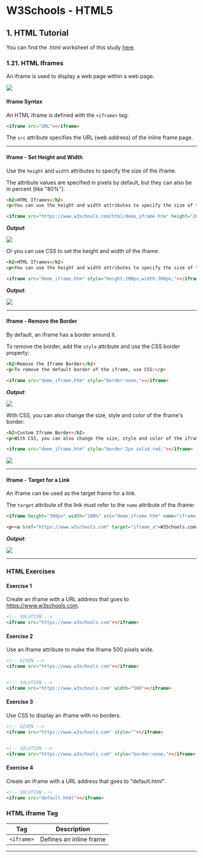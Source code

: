 # W3Schools - HTML5
## 1. HTML Tutorial

You can find the .html worksheet of this study [here](https://github.com/hevalhazalkurt/Learn_Code_Study_Notes/blob/master/W3Schools/HTML5/Notes/1.21_HTML_Iframes.html).

### 1.21. HTML Iframes

An iframe is used to display a web page within a web page.

![](https://media.giphy.com/media/VgeWXSVoqLAu6sdOyP/giphy.gif)


#### Iframe Syntax


An HTML iframe is defined with the `<iframe>` tag:

```html
<iframe src="URL"></iframe>
```

The `src` attribute specifies the URL (web address) of the inline frame page.



----


#### Iframe - Set Height and Width

Use the `height` and `width` attributes to specify the size of the iframe.

The attribute values are specified in pixels by default, but they can also be in percent (like "80%").


```html
<h2>HTML Iframes</h2>
<p>You can use the height and width attributes to specify the size of the iframe:</p>

<iframe src="https://www.w3schools.com/html/demo_iframe.htm" height="200" width="300"></iframe>
```


***Output***:

![](https://i.postimg.cc/LXphkyfG/Screen-Shot-2019-04-22-at-16-59-40.png)


Or you can use CSS to set the height and width of the iframe:

```html
<h2>HTML Iframes</h2>
<p>You can use the height and width attributes to specify the size of the iframe:</p>

<iframe src="demo_iframe.htm" style="height:200px;width:300px;"></iframe>
```

***Output***:

![](https://i.postimg.cc/LXphkyfG/Screen-Shot-2019-04-22-at-16-59-40.png)


----

#### Iframe - Remove the Border

By default, an iframe has a border around it.

To remove the border, add the `style` attribute and use the CSS border property:


```html
<h2>Remove the Iframe Border</h2>
<p>To remove the default border of the iframe, use CSS:</p>

<iframe src="demo_iframe.htm" style="border:none;"></iframe>
```


***Output***:

![](https://i.postimg.cc/9Ms2t0v0/Screen-Shot-2019-04-22-at-17-08-21.png)


With CSS, you can also change the size, style and color of the iframe's border:

```html
<h2>Custom Iframe Border</h2>
<p>With CSS, you can also change the size, style and color of the iframe's border:</p>

<iframe src="demo_iframe.htm" style="border:2px solid red;"></iframe>
```

![](https://i.postimg.cc/GtjM3SJR/Screen-Shot-2019-04-22-at-17-09-58.png)

----

#### Iframe - Target for a Link

An iframe can be used as the target frame for a link.

The `target` attribute of the link must refer to the `name` attribute of the iframe:


```html
<iframe height="300px" width="100%" src="demo_iframe.htm" name="iframe_a"></iframe>

<p><a href="https://www.w3schools.com" target="iframe_a">W3Schools.com</a></p>
```


***Output***:

![](https://media.giphy.com/media/j0A75xXbcCOv9ztlhS/giphy.gif)



----



### HTML Exercises


#### Exercise 1

Create an iframe with a URL address that goes to https://www.w3schools.com.

```html
<!-- SOLUTION -->
<iframe src="https://www.w3schools.com"></iframe>
```


#### Exercise 2

Use an iframe attribute to make the iframe 500 pixels wide.

```html
<!-- GIVEN -->
<iframe src="https://www.w3schools.com"></iframe>


<!-- SOLUTION -->
<iframe src="https://www.w3schools.com" width="500"></iframe>
```

#### Exercise 3

Use CSS to display an iframe with no borders.

```html
<!-- GIVEN -->
<iframe src="https://www.w3schools.com" style=""></iframe>


<!-- SOLUTION -->
<iframe src="https://www.w3schools.com" style="border:none;"></iframe>
```


#### Exercise 4

Create an iframe with a URL address that goes to "default.html".

```html
<!-- SOLUTION -->
<iframe src="default.html"></iframe>
```




### HTML iframe Tag

| Tag | Description |
|--|--|
| `<iframe>` | Defines an inline frame |



----
